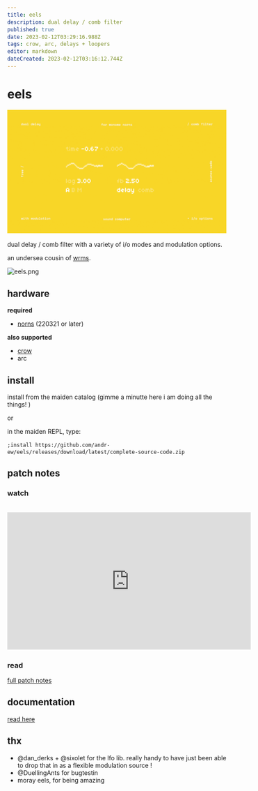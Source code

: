 ```yaml
---
title: eels
description: dual delay / comb filter
published: true
date: 2023-02-12T03:29:16.988Z
tags: crow, arc, delays + loopers
editor: markdown
dateCreated: 2023-02-12T03:16:12.744Z
---
```


# eels

![eels cover (sorry lazy alt)](https://raw.githubusercontent.com/andr-ew/eels/main/lib/doc/img/eels_cover.gif)

dual delay / comb filter with a variety of i/o modes and modulation options.

an undersea cousin of [wrms](https://github.com/andr-ew/wrms).

![eels.png](/community/andrew/eels.png)

## hardware

**required**

- [norns](https://github.com/p3r7/awesome-monome-norns) (220321 or later)

**also supported**

- [crow](https://monome.org/docs/crow/)
- arc

## install

install from the maiden catalog (gimme a minutte here i am doing all the things! )

or

in the maiden REPL, type: 
```
;install https://github.com/andr-ew/eels/releases/download/latest/complete-source-code.zip
```

## patch notes

### watch

<br>
<iframe width="560" height="315" src="https://www.youtube.com/embed/NxpqsLtH880" title="YouTube video player" frameborder="0" allow="accelerometer; autoplay; clipboard-write; encrypted-media; gyroscope; picture-in-picture; web-share" allowfullscreen></iframe><br>

### read

[full patch notes](https://github.com/andr-ew/eels/blob/main/lib/doc/patch-notes.md)


## documentation

[read here](https://github.com/andr-ew/eels)

## thx

- @dan_derks + @sixolet for the lfo lib. really handy to have just been able to drop that in as a flexible modulation source !
- @DuellingAnts for bugtestin
- moray eels, for being amazing